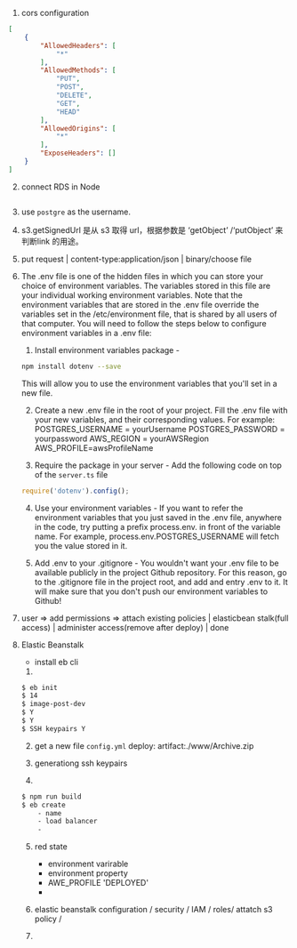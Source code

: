 1. cors configuration
```json
[
    {
        "AllowedHeaders": [
            "*"
        ],
        "AllowedMethods": [
            "PUT",
            "POST",
            "DELETE",
            "GET",
            "HEAD"
        ],
        "AllowedOrigins": [
            "*"
        ],
        "ExposeHeaders": []
    }
]
```

2. connect RDS in Node

```js

```

3. use `postgre` as the username.

4. s3.getSignedUrl 是从 s3 取得 url，根据参数是 ‘getObject’ /‘putObject’ 来判断link 的用途。

5. put request | content-type:application/json | binary/choose file

6. The .env file is one of the hidden files in which you can store your choice of environment variables. The variables stored in this file are your individual working environment variables. Note that the environment variables that are stored in the .env file override the variables set in the /etc/environment file, that is shared by all users of that computer. You will need to follow the steps below to configure environment variables in a .env file:

    1. Install environment variables package -

    ```bash
    npm install dotenv --save
    ```

    This will allow you to use the environment variables that you'll set in a new file.

    2. Create a new .env file in the root of your project. Fill the .env file with your new variables, and their corresponding values. For example:
    POSTGRES_USERNAME = yourUsername
    POSTGRES_PASSWORD = yourpassword
    AWS_REGION = yourAWSRegion
    AWS_PROFILE=awsProfileName

    3. Require the package in your server - Add the following code on top of the `server.ts` file

    ```js
    require('dotenv').config();
    ```

    4. Use your environment variables - If you want to refer the environment variables that you just saved in the .env file, anywhere in the code, try putting a prefix process.env. in front of the variable name. For example, process.env.POSTGRES_USERNAME will fetch you the value stored in it.

    5. Add .env to your .gitignore - You wouldn't want your .env file to be available publicly in the project Github repository. For this reason, go to the .gitignore file in the project root, and add and entry .env to it. It will make sure that you don't push our environment variables to Github!

7. user => add permissions => attach existing policies | elasticbean stalk(full access) | administer access(remove after deploy) | done

8. Elastic Beanstalk

    - install eb cli

    1. 
    ```bash
    $ eb init
    $ 14
    $ image-post-dev
    $ Y
    $ Y
    $ SSH keypairs Y
    ```

    2. get a new file `config.yml`
        deploy:
            artifact:./www/Archive.zip

    3. generationg ssh keypairs

    4. 
    ```bash
    $ npm run build
    $ eb create
        - name
        - load balancer
        - 
    ```

    5. red state

        - environment varirable
        - environment property
        - AWE_PROFILE 'DEPLOYED'
        - 

    6. elastic beanstalk configuration / security / IAM / roles/ attatch s3 policy /

    7. 
